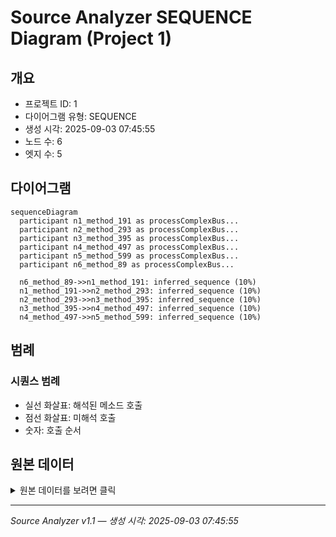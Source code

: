 # Source Analyzer SEQUENCE Diagram (Project 1)

## 개요
- 프로젝트 ID: 1
- 다이어그램 유형: SEQUENCE
- 생성 시각: 2025-09-03 07:45:55
- 노드 수: 6
- 엣지 수: 5

## 다이어그램

```mermaid
sequenceDiagram
  participant n1_method_191 as processComplexBus...
  participant n2_method_293 as processComplexBus...
  participant n3_method_395 as processComplexBus...
  participant n4_method_497 as processComplexBus...
  participant n5_method_599 as processComplexBus...
  participant n6_method_89 as processComplexBus...

  n6_method_89->>n1_method_191: inferred_sequence (10%)
  n1_method_191->>n2_method_293: inferred_sequence (10%)
  n2_method_293->>n3_method_395: inferred_sequence (10%)
  n3_method_395->>n4_method_497: inferred_sequence (10%)
  n4_method_497->>n5_method_599: inferred_sequence (10%)
```

## 범례

### 시퀀스 범례
- 실선 화살표: 해석된 메소드 호출
- 점선 화살표: 미해석 호출
- 숫자: 호출 순서

## 원본 데이터

<details>
<summary>원본 데이터를 보려면 클릭</summary>

노드 목록 (6)
```json
  method:89: processComplexBusiness() (method)
  method:191: processComplexBusiness() (method)
  method:293: processComplexBusiness() (method)
  method:395: processComplexBusiness() (method)
  method:497: processComplexBusiness() (method)
  method:599: processComplexBusiness() (method)
```

엣지 목록 (5)
```json
  method:89 -> method:191 (inferred_sequence)
  method:191 -> method:293 (inferred_sequence)
  method:293 -> method:395 (inferred_sequence)
  method:395 -> method:497 (inferred_sequence)
  method:497 -> method:599 (inferred_sequence)
```

</details>

---
*Source Analyzer v1.1 — 생성 시각: 2025-09-03 07:45:55*